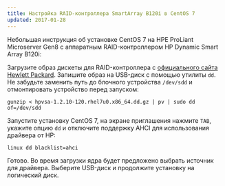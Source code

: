 ```yaml
---
title: Настройка RAID-контроллера SmartArray B120i в CentOS 7
updated: 2017-01-28
---
```


Небольшая инструкция об установке CentOS 7 на HPE ProLiant Microserver Gen8 с аппаратным RAID-контроллером HP Dynamic Smart Array B120i:

Загрузите образ дискеты для RAID-контроллера с [официального сайта Hewlett Packard](http://h20564.www2.hpe.com/hpsc/swd/public/detail?swItemId=MTX_7db7797756df4cd9825a5567e8).
Запишите образ на USB-диск с помощью утилиты `dd`. Не забудьте заменить путь до
блочного устройства `/dev/sdd` и отмонтировать устройство перед запуском:

```
gunzip < hpvsa-1.2.10-120.rhel7u0.x86_64.dd.gz | pv | sudo dd of=/dev/sdd
```

Запустите установку CentOS 7, на экране приглашения нажмите `TAB`, укажите опцию `dd` и отключите поддержку AHCI для использования драйвера от HP:

```
linux dd blacklist=ahci
```

Готово. Во время загрузки ядра будет предложено выбрать источник для драйвера.
Выберите USB-диск и продолжите установку на логический диск.
